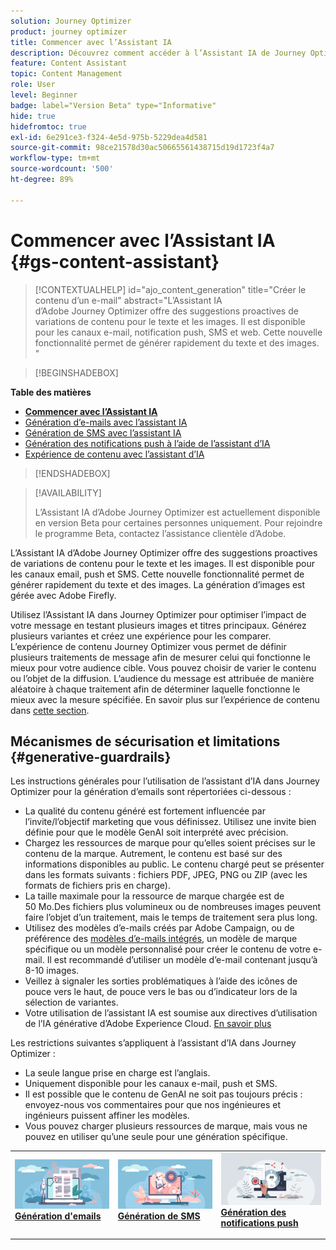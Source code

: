 ```yaml
---
solution: Journey Optimizer
product: journey optimizer
title: Commencer avec l’Assistant IA
description: Découvrez comment accéder à l’Assistant IA de Journey Optimizer et l’utiliser.
feature: Content Assistant
topic: Content Management
role: User
level: Beginner
badge: label="Version Beta" type="Informative"
hide: true
hidefromtoc: true
exl-id: 6e291ce3-f324-4e5d-975b-5229dea4d581
source-git-commit: 98ce21578d30ac50665561438715d19d1723f4a7
workflow-type: tm+mt
source-wordcount: '500'
ht-degree: 89%

---
```


# Commencer avec l’Assistant IA {#gs-content-assistant}

>[!CONTEXTUALHELP]
>id="ajo_content_generation"
>title="Créer le contenu d’un e-mail"
>abstract="L’Assistant IA d’Adobe Journey Optimizer offre des suggestions proactives de variations de contenu pour le texte et les images. Il est disponible pour les canaux e-mail, notification push, SMS et web. Cette nouvelle fonctionnalité permet de générer rapidement du texte et des images. "

>[!BEGINSHADEBOX]

**Table des matières**

* **[Commencer avec l’Assistant IA](gs-generative.md)**
* [Génération d’e-mails avec l’assistant IA](generative-email.md)
* [Génération de SMS avec l’assistant IA](generative-sms.md)
* [Génération des notifications push à l’aide de l’assistant d’IA](generative-push.md)
* [Expérience de contenu avec l’assistant d’IA](generative-experimentation.md)

>[!ENDSHADEBOX]

>[!AVAILABILITY]
>
>L’Assistant IA d’Adobe Journey Optimizer est actuellement disponible en version Beta pour certaines personnes uniquement. Pour rejoindre le programme Beta, contactez l’assistance clientèle d’Adobe.

L’Assistant IA d’Adobe Journey Optimizer offre des suggestions proactives de variations de contenu pour le texte et les images. Il est disponible pour les canaux email, push et SMS. Cette nouvelle fonctionnalité permet de générer rapidement du texte et des images. La génération d’images est gérée avec Adobe Firefly.

Utilisez l’Assistant IA dans Journey Optimizer pour optimiser l’impact de votre message en testant plusieurs images et titres principaux. Générez plusieurs variantes et créez une expérience pour les comparer. L’expérience de contenu Journey Optimizer vous permet de définir plusieurs traitements de message afin de mesurer celui qui fonctionne le mieux pour votre audience cible. Vous pouvez choisir de varier le contenu ou l’objet de la diffusion. L’audience du message est attribuée de manière aléatoire à chaque traitement afin de déterminer laquelle fonctionne le mieux avec la mesure spécifiée. En savoir plus sur l’expérience de contenu dans [cette section](../campaigns/content-experiment.md).

## Mécanismes de sécurisation et limitations {#generative-guardrails}

Les instructions générales pour l’utilisation de l’assistant d’IA dans Journey Optimizer pour la génération d’emails sont répertoriées ci-dessous :

* La qualité du contenu généré est fortement influencée par l’invite/l’objectif marketing que vous définissez. Utilisez une invite bien définie pour que le modèle GenAI soit interprété avec précision. 
* Chargez les ressources de marque pour qu’elles soient précises sur le contenu de la marque. Autrement, le contenu est basé sur des informations disponibles au public. Le contenu chargé peut se présenter dans les formats suivants : fichiers PDF, JPEG, PNG ou ZIP (avec les formats de fichiers pris en charge).
* La taille maximale pour la ressource de marque chargée est de 50 Mo.Des fichiers plus volumineux ou de nombreuses images peuvent faire l’objet d’un traitement, mais le temps de traitement sera plus long.
* Utilisez des modèles d’e-mails créés par Adobe Campaign, ou de préférence des [modèles d’e-mails intégrés](../email/use-email-templates.md), un modèle de marque spécifique ou un modèle personnalisé pour créer le contenu de votre e-mail. Il est recommandé d’utiliser un modèle d’e-mail contenant jusqu’à 8-10 images.
* Veillez à signaler les sorties problématiques à l’aide des icônes de pouce vers le haut, de pouce vers le bas ou d’indicateur lors de la sélection de variantes.
* Votre utilisation de l’assistant IA est soumise aux directives d’utilisation de l’IA générative d’Adobe Experience Cloud. [En savoir plus](https://www.adobe.com/fr/legal/licenses-terms/adobe-gen-ai-user-guidelines.html)

Les restrictions suivantes s’appliquent à l’assistant d’IA dans Journey Optimizer :

* La seule langue prise en charge est l’anglais.
* Uniquement disponible pour les canaux e-mail, push et SMS.
* Il est possible que le contenu de GenAI ne soit pas toujours précis : envoyez-nous vos commentaires pour que nos ingénieures et ingénieurs puissent affiner les modèles.
* Vous pouvez charger plusieurs ressources de marque, mais vous ne pouvez en utiliser qu’une seule pour une génération spécifique.

<table style="table-layout:fixed"><tr style="border: 0;">
<td>
<a href="generative-email.md">
<img alt="Génération d’e-mails" src="assets/do-not-localize/text-genai.jpeg">
</a>
<div>
<a href="generative-email.md"><strong>Génération d'emails</strong></a>
</div>
<p>
</td>
<td>
<a href="generative-sms.md">
<img alt="Génération de SMS" src="assets/do-not-localize/image-genai.jpeg">
</a>
<div><a href="generative-sms.md"><strong>Génération de SMS</strong>
</div>
<p>
</td>
<td>
<a href="generative-push.md">
<img alt="Génération de notifications push" src="assets/do-not-localize/email-genai.jpeg">
</a>
<div>
<a href="generative-push.md"><strong>Génération des notifications push</strong></a>
</div>
<p></td>
</tr></table>
